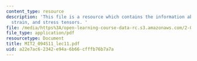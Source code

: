 ```yaml
---
content_type: resource
description: 'This file is a resource which contains the information about deformation,
  strain, and stress tensors. '
file: /media/https%3A/open-learning-course-data-rc.s3.amazonaws.com/2-094-finite-element-analysis-of-solids-and-fluids-ii-spring-2011/a22e7ac62342e94a6b66cfffb76b7a7a_MIT2_094S11_lec11.pdf
file_type: application/pdf
resourcetype: Document
title: MIT2_094S11_lec11.pdf
uid: a22e7ac6-2342-e94a-6b66-cfffb76b7a7a
---
```

